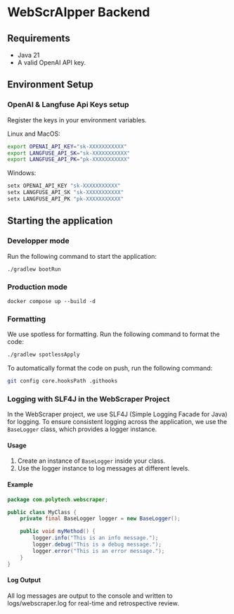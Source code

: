 # WebScrAIpper Backend

## Requirements
- Java 21
- A valid OpenAI API key.

## Environment Setup

### OpenAI & Langfuse Api Keys setup

Register the keys in your environment variables.

Linux and MacOS:
```bash
export OPENAI_API_KEY="sk-XXXXXXXXXXX"
export LANGFUSE_API_SK="sk-XXXXXXXXXXX"
export LANGFUSE_API_PK="pk-XXXXXXXXXXX"
```

Windows:
```cmd
setx OPENAI_API_KEY "sk-XXXXXXXXXXX"
setx LANGFUSE_API_SK "sk-XXXXXXXXXXX"
setx LANGFUSE_API_PK "pk-XXXXXXXXXXX"
```

## Starting the application

### Developper mode
Run the following command to start the application:
```
./gradlew bootRun
```

### Production mode
```
docker compose up --build -d
```

### Formatting

We use spotless for formatting. Run the following command to format the code:
```bash
./gradlew spotlessApply
```

To automatically format the code on push, run the following command:
```bash
git config core.hooksPath .githooks 
```

### Logging with SLF4J in the WebScraper Project

In the WebScraper project, we use SLF4J (Simple Logging Facade for Java) for logging. To ensure consistent logging across the application, we use the `BaseLogger` class, which provides a logger instance.

#### Usage

1. Create an instance of `BaseLogger` inside your class.
2. Use the logger instance to log messages at different levels.

#### Example

```java
package com.polytech.webscraper;

public class MyClass {
    private final BaseLogger logger = new BaseLogger();

    public void myMethod() {
        logger.info("This is an info message.");
        logger.debug("This is a debug message.");
        logger.error("This is an error message.");
    }
}
```

#### Log Output

All log messages are output to the console and written to logs/webscraper.log for real-time and retrospective review.